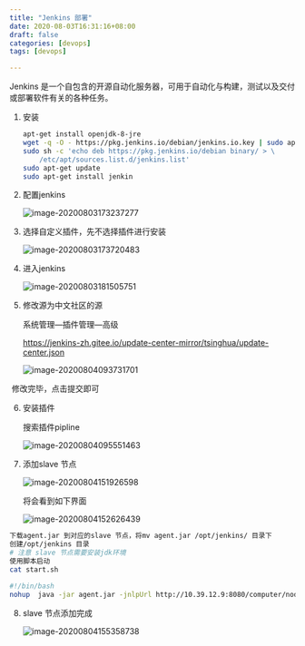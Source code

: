 ```yaml
---
title: "Jenkins 部署"
date: 2020-08-03T16:31:16+08:00
draft: false  
categories: [devops]
tags: [devops]

---
```


Jenkins 是一个自包含的开源自动化服务器，可用于自动化与构建，测试以及交付或部署软件有关的各种任务。

<!--more-->

1. 安装

   [](https://www.jenkins.io/doc/book/installing/)

   ```bash
   apt-get install openjdk-8-jre
   wget -q -O - https://pkg.jenkins.io/debian/jenkins.io.key | sudo apt-key add -
   sudo sh -c 'echo deb https://pkg.jenkins.io/debian binary/ > \
       /etc/apt/sources.list.d/jenkins.list'
   sudo apt-get update
   sudo apt-get install jenkin
   ```

2. 配置jenkins 

   ![image-20200803173237277](https://xing-blog.oss-cn-beijing.aliyuncs.com/2020-08-03-093237.png)

3. 选择自定义插件，先不选择插件进行安装

   ![image-20200803173720483](https://xing-blog.oss-cn-beijing.aliyuncs.com/2020-08-03-093721.png)

4. 进入jenkins 

   ![image-20200803181505751](https://xing-blog.oss-cn-beijing.aliyuncs.com/2020-08-03-101506.png)

5. 修改源为中文社区的源

   系统管理—插件管理—高级 

   https://jenkins-zh.gitee.io/update-center-mirror/tsinghua/update-center.json

   ![image-20200804093731701](https://xing-blog.oss-cn-beijing.aliyuncs.com/2020-08-04-013731.png)

​      修改完毕，点击提交即可

6. 安装插件

   搜索插件pipline 

   ![image-20200804095551463](https://xing-blog.oss-cn-beijing.aliyuncs.com/2020-08-04-015552.png)

7. 添加slave 节点

   ![image-20200804151926598](https://xing-blog.oss-cn-beijing.aliyuncs.com/2020-08-04-071926.png)

     将会看到如下界面   

     ![image-20200804152626439](https://xing-blog.oss-cn-beijing.aliyuncs.com/2020-08-04-072626.png)

```bash
下载agent.jar 到对应的slave 节点，将mv agent.jar /opt/jenkins/ 目录下 
创建/opt/jenkins 目录  
# 注意 slave 节点需要安装jdk环境
使用脚本启动
cat start.sh 
```

  

```bash
#!/bin/bash 
nohup  java -jar agent.jar -jnlpUrl http://10.39.12.9:8080/computer/node/slave-agent.jnlp -secret 58c3f623072f0cb0cf6022974a1c07d7bfec690479bbfdd9b38f5244cb0cbb62 -workDir "/opt/jenkins"  & 
```



   8. slave 节点添加完成 

      ![image-20200804155358738](https://xing-blog.oss-cn-beijing.aliyuncs.com/2020-08-04-075358.png)

​     



